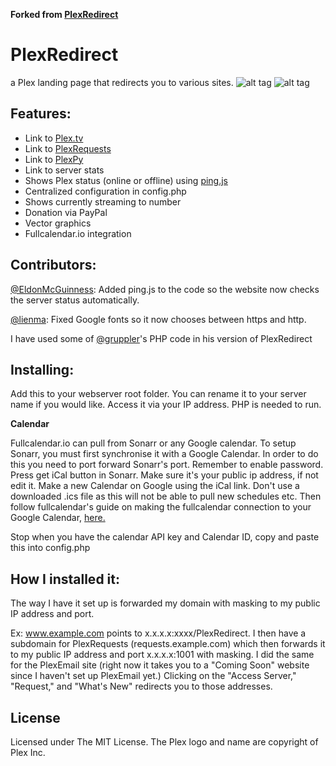 **Forked from [PlexRedirect](https://github.com/ITRav4/PlexRedirect)**

# PlexRedirect
a Plex landing page that redirects you to various sites.
![alt tag](http://i.imgur.com/pilOWJH.png)
![alt tag](http://i.imgur.com/D3hwI5y.png)

## Features:
* Link to [Plex.tv](plex.tv)
* Link to [PlexRequests](https://github.com/lokenx/plexrequests-meteor)
* Link to [PlexPy](https://github.com/JonnyWong16/plexpy)
* Link to server stats
* Shows Plex status (online or offline) using [ping.js](https://github.com/alfg/ping.js)
* Centralized configuration in config.php
* Shows currently streaming to number
* Donation via PayPal
* Vector graphics
* Fullcalendar.io integration

## Contributors:
[@EldonMcGuinness](https://github.com/EldonMcGuinness): Added ping.js to the code so the website now checks the server status automatically.

[@lienma](https://github.com/lienma): Fixed Google fonts so it now chooses between https and http.

I have used some of [@gruppler](https://github.com/gruppler)'s PHP code in his version of PlexRedirect

## Installing:
Add this to your webserver root folder. You can rename it to your server name if you would like. Access it via your IP address. PHP is needed to run.

**Calendar**

Fullcalendar.io can pull from Sonarr or any Google calendar. To setup Sonarr, you must first synchronise it with a Google Calendar. In order to do this you need to port forward Sonarr's port. Remember to enable password. Press get iCal button in Sonarr. Make sure it's your public ip address, if not edit it. Make a new Calendar on Google using the iCal link. Don't use a downloaded .ics file as this will not be able to pull new schedules etc. Then follow fullcalendar's guide on making the fullcalendar connection to your Google Calendar, [here.](https://fullcalendar.io/docs/google_calendar/)

Stop when you have the calendar API key and Calendar ID, copy and paste this into config.php

## How I installed it:
The way I have it set up is forwarded my domain with masking to my public IP address and port. 

Ex: www.example.com points to x.x.x.x:xxxx/PlexRedirect. I then have a subdomain for PlexRequests (requests.example.com) which then forwards it to my public IP address and port x.x.x.x:1001 with masking. I did the same for the PlexEmail site (right now it takes you to a "Coming Soon" website since I haven't set up PlexEmail yet.) Clicking on the "Access Server," "Request," and "What's New" redirects you to those addresses.

## License
Licensed under The MIT License. The Plex logo and name are copyright of Plex Inc.
